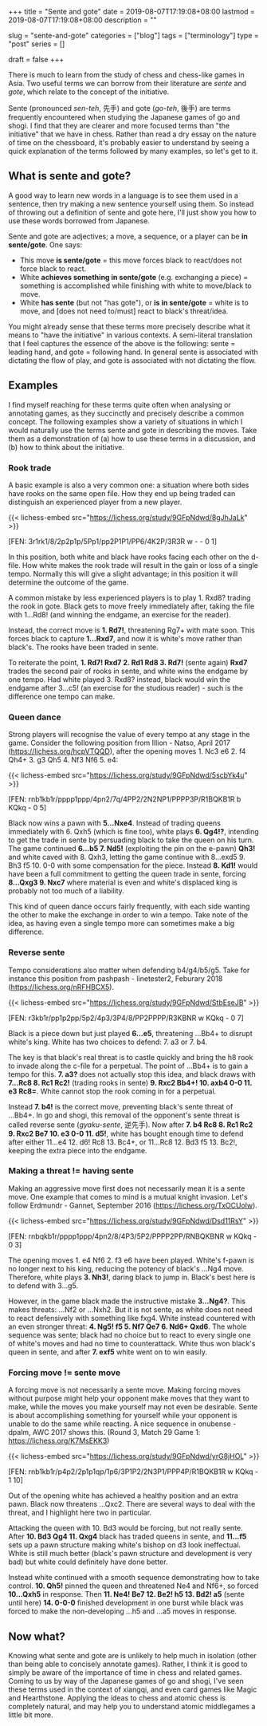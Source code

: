 +++
title = "Sente and gote"
date = 2019-08-07T17:19:08+08:00
lastmod = 2019-08-07T17:19:08+08:00
description = ""

slug = "sente-and-gote"
categories = ["blog"]
tags = ["terminology"]
type = "post"
series = []

draft = false
+++

There is much to learn from the study of chess and chess-like games in Asia. Two useful terms we can borrow from their literature are *sente* and *gote*, which relate to the concept of the initiative.

Sente (pronounced *sen-teh*, 先手) and gote (*go-teh*, 後手) are terms frequently encountered when studying the Japanese games of go and shogi. I find that they are clearer and more focused terms than "the initiative" that we have in chess. Rather than read a dry essay on the nature of time on the chessboard, it's probably easier to understand by seeing a quick explanation of the terms followed by many examples, so let's get to it.


## What is sente and gote? ##

A good way to learn new words in a language is to see them used in a sentence, then try making a new sentence yourself using them. So instead of throwing out a definition of sente and gote here, I'll just show you how to use these words borrowed from Japanese.

Sente and gote are adjectives; a move, a sequence, or a player can be **in sente/gote**. One says:

- This move **is sente/gote** = this move forces black to react/does not force black to react.
- White **achieves something in sente/gote** (e.g. exchanging a piece) = something is accomplished while finishing with white to move/black to move.
- White **has sente** (but not "has gote"), or **is in sente/gote** = white is to move, and [does not need to/must] react to black's threat/idea.

You might already sense that these terms more precisely describe what it means to "have the initiative" in various contexts. A semi-literal translation that I feel captures the essence of the above is the following: sente = leading hand, and gote = following hand. In general sente is associated with dictating the flow of play, and gote is associated with not dictating the flow.


## Examples ##

I find myself reaching for these terms quite often when analysing or annotating games, as they succinctly and precisely describe a common concept. The following examples show a variety of situations in which I would naturally use the terms sente and gote in describing the moves. Take them as a demonstration of (a) how to use these terms in a discussion, and (b) how to think about the initiative.

### Rook trade ###

A basic example is also a very common one: a situation where both sides have rooks on the same open file. How they end up being traded can distinguish an experienced player from a new player.

{{< lichess-embed src="https://lichess.org/study/9GFpNdwd/8gJhJaLk" >}}

[FEN: 3r1rk1/8/2p2p1p/5Pp1/pp2P1P1/PP6/4K2P/3R3R w - - 0 1]

In this position, both white and black have rooks facing each other on the d-file. How white makes the rook trade will result in the gain or loss of a single tempo. Normally this will give a slight advantage; in this position it will determine the outcome of the game.

A common mistake by less experienced players is to play 1. Rxd8? trading the rook in gote. Black gets to move freely immediately after, taking the file with 1...Rd8! (and winning the endgame, an exercise for the reader).

Instead, the correct move is **1. Rd7!**, threatening Rg7+ with mate soon. This forces black to capture **1...Rxd7**, and now it is white's move rather than black's. The rooks have been traded in sente.

To reiterate the point, **1. Rd7! Rxd7 2. Rd1 Rd8 3. Rd7!** (sente again) **Rxd7** trades the second pair of rooks in sente, and white wins the endgame by one tempo. Had white played 3. Rxd8? instead, black would win the endgame after 3...c5! (an exercise for the studious reader) - such is the difference one tempo can make.


### Queen dance ###

Strong players will recognise the value of every tempo at any stage in the game. Consider the following position from Illion - Natso, April 2017 (https://lichess.org/hcpVTQQD), after the opening moves 1. Nc3 e6 2. f4 Qh4+ 3. g3 Qh5 4. Nf3 Nf6 5. e4:

{{< lichess-embed src="https://lichess.org/study/9GFpNdwd/5scbYk4u" >}}

[FEN: rnb1kb1r/pppp1ppp/4pn2/7q/4PP2/2N2NP1/PPPP3P/R1BQKB1R b KQkq - 0 5]

Black now wins a pawn with **5...Nxe4**. Instead of trading queens immediately with 6. Qxh5 (which is fine too), white plays **6. Qg4!?**, intending to get the trade in sente by persuading black to take the queen on his turn. The game continued **6...b5 7. Nd5!** (exploiting the pin on the e-pawn) **Qh3!** and white caved with 8. Qxh3, letting the game continue with 8...exd5 9. Bh3 f5 10. 0-0 with some compensation for the piece. Instead **8. Kd1!** would have been a full commitment to getting the queen trade in sente, forcing **8...Qxg3 9. Nxc7** where material is even and white's displaced king is probably not too much of a liability.

This kind of queen dance occurs fairly frequently, with each side wanting the other to make the exchange in order to win a tempo. Take note of the idea, as having even a single tempo more can sometimes make a big difference.


### Reverse sente ###

Tempo considerations also matter when defending b4/g4/b5/g5. Take for instance this position from pashpash - linetester2, Feburary 2018 (https://lichess.org/nRFHBCX5).

{{< lichess-embed src="https://lichess.org/study/9GFpNdwd/StbEseJB" >}}

[FEN: r3kb1r/pp1p2pp/5p2/4p3/3P4/8/PP2PPPP/R3KBNR w KQkq - 0 7]

Black is a piece down but just played **6...e5**, threatening ...Bb4+ to disrupt white's king. White has two choices to defend: 7. a3 or 7. b4.

The key is that black's real threat is to castle quickly and bring the h8 rook to invade along the c-file for a perpetual. The point of ...Bb4+ is to gain a tempo for this. **7. a3?** does not actually stop this idea, and black draws with **7...Rc8 8. Rc1 Rc2!** (trading rooks in sente) **9. Rxc2 Bb4+! 10. axb4 0-0 11. e3 Rc8=**. White cannot stop the rook coming in for a perpetual.

Instead **7. b4!** is the correct move, preventing black's sente threat of ...Bb4+. In go and shogi, this removal of the opponent's sente threat is called reverse sente (*gyaku-sente*, 逆先手). Now after **7. b4 Rc8 8. Rc1 Rc2 9. Rxc2 Be7 10. e3 0-0 11. d5!**, white has bought enough time to defend after either 11...e4 12. d6! Rc8 13. Bc4+, or 11...Rc8 12. Bd3 f5 13. Bc2!, keeping the extra piece into the endgame.


### Making a threat != having sente ###

Making an aggressive move first does not necessarily mean it is a sente move. One example that comes to mind is a mutual knight invasion. Let's follow Erdmundr - Gannet, September 2016 (https://lichess.org/TxOCUolw).

{{< lichess-embed src="https://lichess.org/study/9GFpNdwd/Dsd11RsY" >}}

[FEN: rnbqkb1r/pppp1ppp/4pn2/8/4P3/5P2/PPPP2PP/RNBQKBNR w KQkq - 0 3]

The opening moves 1. e4 Nf6 2. f3 e6 have been played. White's f-pawn is no longer next to his king, reducing the potency of black's ...Ng4 move. Therefore, white plays **3. Nh3!**, daring black to jump in. Black's best here is to defend with 3...g5.

However, in the game black made the instructive mistake **3...Ng4?**. This makes threats: ...Nf2 or ...Nxh2. But it is not sente, as white does not need to react defensively with something like fxg4. White instead countered with an even stronger threat: **4. Ng5! f5 5. Nf7 Qe7 6. Nd6+ Qxd6**. The whole sequence was sente; black had no choice but to react to every single one of white's moves and had no time to counterattack. White thus won black's queen in sente, and after **7. exf5** white went on to win easily.


### Forcing move != sente move ###

A forcing move is not necessarily a sente move. Making forcing moves without purpose might help your opponent make moves that they want to make, while the moves you make yourself may not even be desirable. Sente is about accomplishing something for yourself while your opponent is unable to do the same while reacting. A nice sequence in onubense - dpalm, AWC 2017 shows this. (Round 3, Match 29 Game 1: https://lichess.org/K7MsEKK3)

{{< lichess-embed src="https://lichess.org/study/9GFpNdwd/yrG8jHOL" >}}

[FEN: rnb1kb1r/p4p2/2p1p1qp/1p6/3P1P2/2N3P1/PPP4P/R1BQKB1R w KQkq - 1 10]

Out of the opening white has achieved a healthy position and an extra pawn. Black now threatens ...Qxc2. There are several ways to deal with the threat, and I highlight here two in particular.

Attacking the queen with 10. Bd3 would be forcing, but not really sente. After **10. Bd3 Qg4 11. Qxg4** black has traded queens in sente, and **11...f5** sets up a pawn structure making white's bishop on d3 look ineffectual. White is still much better (black's pawn structure and development is very bad) but white could definitely have done better.

Instead white continued with a smooth sequence demonstrating how to take control. **10. Qh5!** pinned the queen and threatened Ne4 and Nf6+, so forced **10...Qxh5** in response. Then **11. Ne4! Be7 12. Be2! h5 13. Bd2! a5** (sente until here) **14. 0-0-0** finished development in one burst while black was forced to make the non-developing ...h5 and ...a5 moves in response.


## Now what? ##

Knowing what sente and gote are is unlikely to help much in isolation (other than being able to concisely annotate games). Rather, I think it is good to simply be aware of the importance of time in chess and related games. Coming to us by way of the Japanese games of go and shogi, I've seen these terms used in the context of xiangqi, and even card games like Magic and Hearthstone. Applying the ideas to chess and atomic chess is completely natural, and may help you to understand atomic middlegames a little bit more.
